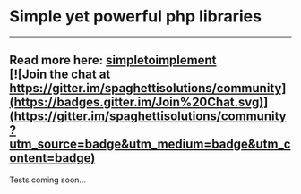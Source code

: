# Simple yet powerful php libraries
---

**Read more here: [simpletoimplement](https://github.com/simpletoimplement)**  
[![Join the chat at https://gitter.im/spaghettisolutions/community](https://badges.gitter.im/Join%20Chat.svg)](https://gitter.im/spaghettisolutions/community?utm_source=badge&utm_medium=badge&utm_content=badge)
---

Tests coming soon...
